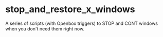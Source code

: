 # stop_and_restore_x_windows
A series of scripts (with Openbox triggers) to STOP and CONT windows when you don't need them right now.
